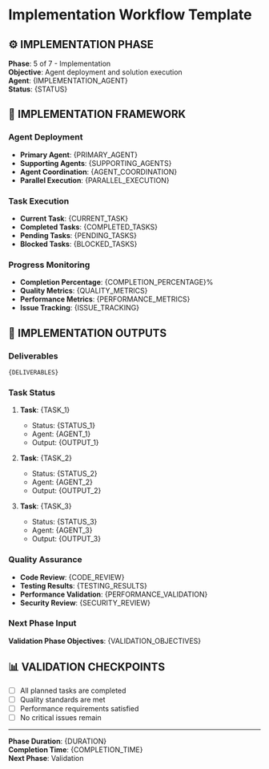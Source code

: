 # Implementation Workflow Template

## ⚙️ IMPLEMENTATION PHASE

**Phase**: 5 of 7 - Implementation  
**Objective**: Agent deployment and solution execution  
**Agent**: {IMPLEMENTATION_AGENT}  
**Status**: {STATUS}  

## 🚀 IMPLEMENTATION FRAMEWORK

### Agent Deployment
- **Primary Agent**: {PRIMARY_AGENT}
- **Supporting Agents**: {SUPPORTING_AGENTS}
- **Agent Coordination**: {AGENT_COORDINATION}
- **Parallel Execution**: {PARALLEL_EXECUTION}

### Task Execution
- **Current Task**: {CURRENT_TASK}
- **Completed Tasks**: {COMPLETED_TASKS}
- **Pending Tasks**: {PENDING_TASKS}
- **Blocked Tasks**: {BLOCKED_TASKS}

### Progress Monitoring
- **Completion Percentage**: {COMPLETION_PERCENTAGE}%
- **Quality Metrics**: {QUALITY_METRICS}
- **Performance Metrics**: {PERFORMANCE_METRICS}
- **Issue Tracking**: {ISSUE_TRACKING}

## 🎯 IMPLEMENTATION OUTPUTS

### Deliverables
```
{DELIVERABLES}
```

### Task Status
1. **Task**: {TASK_1}
   - Status: {STATUS_1}
   - Agent: {AGENT_1}
   - Output: {OUTPUT_1}

2. **Task**: {TASK_2}
   - Status: {STATUS_2}
   - Agent: {AGENT_2}
   - Output: {OUTPUT_2}

3. **Task**: {TASK_3}
   - Status: {STATUS_3}
   - Agent: {AGENT_3}
   - Output: {OUTPUT_3}

### Quality Assurance
- **Code Review**: {CODE_REVIEW}
- **Testing Results**: {TESTING_RESULTS}
- **Performance Validation**: {PERFORMANCE_VALIDATION}
- **Security Review**: {SECURITY_REVIEW}

### Next Phase Input
**Validation Phase Objectives**: {VALIDATION_OBJECTIVES}

## 📊 VALIDATION CHECKPOINTS

- [ ] All planned tasks are completed
- [ ] Quality standards are met
- [ ] Performance requirements satisfied
- [ ] No critical issues remain

---

**Phase Duration**: {DURATION}  
**Completion Time**: {COMPLETION_TIME}  
**Next Phase**: Validation